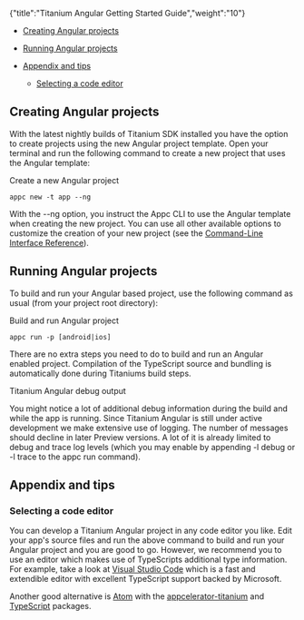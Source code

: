 {"title":"Titanium Angular Getting Started Guide","weight":"10"}

* [Creating Angular projects](#creating-angular-projects)

* [Running Angular projects](#running-angular-projects)

* [Appendix and tips](#appendix-and-tips)

    * [Selecting a code editor](#selecting-a-code-editor)

## Creating Angular projects

With the latest nightly builds of Titanium SDK installed you have the option to create projects using the new Angular project template. Open your terminal and run the following command to create a new project that uses the Angular template:

Create a new Angular project

`appc new -t app --ng`

With the \--ng option, you instruct the Appc CLI to use the Angular template when creating the new project. You can use all other available options to customize the creation of your new project (see the [Command-Line Interface Reference](/docs/appc/Appcelerator_CLI/Appcelerator_CLI_How-tos/Appcelerator_Command-Line_Interface_Reference/#LineInterfaceReference-New)).

## Running Angular projects

To build and run your Angular based project, use the following command as usual (from your project root directory):

Build and run Angular project

`appc run -p [android|ios]`

There are no extra steps you need to do to build and run an Angular enabled project. Compilation of the TypeScript source and bundling is automatically done during Titaniums build steps.

Titanium Angular debug output

You might notice a lot of additional debug information during the build and while the app is running. Since Titanium Angular is still under active development we make extensive use of logging. The number of messages should decline in later Preview versions. A lot of it is already limited to debug and trace log levels (which you may enable by appending \-l debug or \-l trace to the appc run command).

## Appendix and tips

### Selecting a code editor

You can develop a Titanium Angular project in any code editor you like. Edit your app's source files and run the above command to build and run your Angular project and you are good to go. However, we recommend you to use an editor which makes use of TypeScripts additional type information. For example, take a look at [Visual Studio Code](https://code.visualstudio.com/) which is a fast and extendible editor with excellent TypeScript support backed by Microsoft.

Another good alternative is [Atom](https://atom.io/) with the [appcelerator-titanium](https://atom.io/packages/appcelerator-titanium) and [TypeScript](https://atom.io/packages/atom-typescript) packages.
